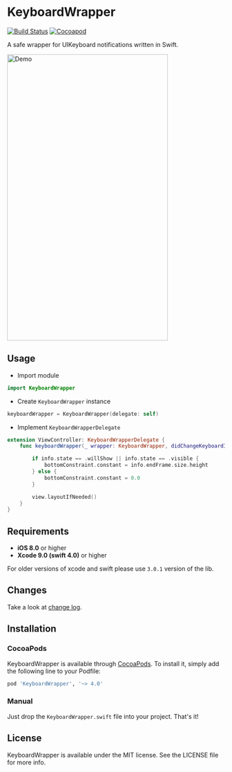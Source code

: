# KeyboardWrapper
[![Build Status](https://travis-ci.org/zummenix/KeyboardWrapper.svg?branch=master)](https://travis-ci.org/zummenix/KeyboardWrapper)
[![Cocoapod](https://img.shields.io/cocoapods/v/KeyboardWrapper.svg)](https://cocoapods.org/pods/KeyboardWrapper)

A safe wrapper for UIKeyboard notifications written in Swift.

<img src="https://raw.github.com/zummenix/KeyboardWrapper/master/demo.gif" alt="Demo" width="372" height="662"/>

## Usage

- Import module
```Swift
import KeyboardWrapper
```

- Create `KeyboardWrapper` instance
```Swift
keyboardWrapper = KeyboardWrapper(delegate: self)
```

- Implement `KeyboardWrapperDelegate`
```Swift
extension ViewController: KeyboardWrapperDelegate {
    func keyboardWrapper(_ wrapper: KeyboardWrapper, didChangeKeyboardInfo info: KeyboardInfo) {

        if info.state == .willShow || info.state == .visible {
            bottomConstraint.constant = info.endFrame.size.height
        } else {
            bottomConstraint.constant = 0.0
        }

        view.layoutIfNeeded()
    }
}
```

## Requirements

- **iOS 8.0** or higher
- **Xcode 9.0 (swift 4.0)** or higher

For older versions of xcode and swift please use `3.0.1` version of the lib.

## Changes

Take a look at [change log](CHANGELOG.md).

## Installation

### CocoaPods

KeyboardWrapper is available through [CocoaPods](http://cocoapods.org). To install
it, simply add the following line to your Podfile:

```ruby
pod 'KeyboardWrapper', '~> 4.0'
```

### Manual

Just drop the `KeyboardWrapper.swift` file into your project. That's it!

## License

KeyboardWrapper is available under the MIT license. See the LICENSE file for more info.
